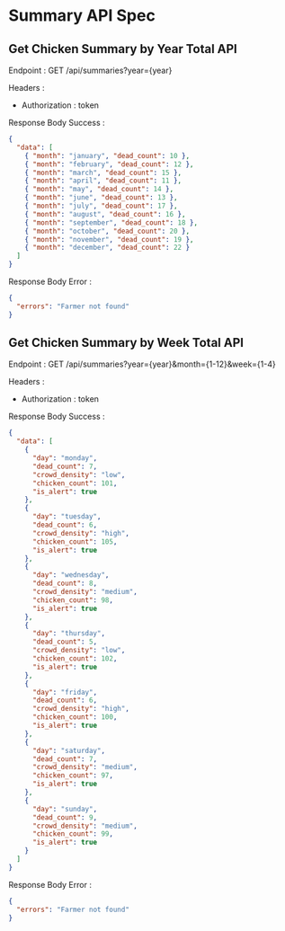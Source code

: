 # Summary API Spec

## Get Chicken Summary by Year Total API

Endpoint : GET /api/summaries?year={year}

Headers :

- Authorization : token

Response Body Success :

```json
{
  "data": [
    { "month": "january", "dead_count": 10 },
    { "month": "february", "dead_count": 12 },
    { "month": "march", "dead_count": 15 },
    { "month": "april", "dead_count": 11 },
    { "month": "may", "dead_count": 14 },
    { "month": "june", "dead_count": 13 },
    { "month": "july", "dead_count": 17 },
    { "month": "august", "dead_count": 16 },
    { "month": "september", "dead_count": 18 },
    { "month": "october", "dead_count": 20 },
    { "month": "november", "dead_count": 19 },
    { "month": "december", "dead_count": 22 }
  ]
}
```

Response Body Error :

```json
{
  "errors": "Farmer not found"
}
```

## Get Chicken Summary by Week Total API

Endpoint : GET /api/summaries?year={year}&month={1-12}&week={1-4}

Headers :

- Authorization : token

Response Body Success :

```json
{
  "data": [
    {
      "day": "monday",
      "dead_count": 7,
      "crowd_density": "low",
      "chicken_count": 101,
      "is_alert": true
    },
    {
      "day": "tuesday",
      "dead_count": 6,
      "crowd_density": "high",
      "chicken_count": 105,
      "is_alert": true
    },
    {
      "day": "wednesday",
      "dead_count": 8,
      "crowd_density": "medium",
      "chicken_count": 98,
      "is_alert": true
    },
    {
      "day": "thursday",
      "dead_count": 5,
      "crowd_density": "low",
      "chicken_count": 102,
      "is_alert": true
    },
    {
      "day": "friday",
      "dead_count": 6,
      "crowd_density": "high",
      "chicken_count": 100,
      "is_alert": true
    },
    {
      "day": "saturday",
      "dead_count": 7,
      "crowd_density": "medium",
      "chicken_count": 97,
      "is_alert": true
    },
    {
      "day": "sunday",
      "dead_count": 9,
      "crowd_density": "medium",
      "chicken_count": 99,
      "is_alert": true
    }
  ]
}
```

Response Body Error :

```json
{
  "errors": "Farmer not found"
}
```
